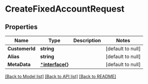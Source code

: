 # CreateFixedAccountRequest

## Properties
Name | Type | Description | Notes
------------ | ------------- | ------------- | -------------
**CustomerId** | **string** |  | [default to null]
**Alias** | **string** |  | [default to null]
**MetaData** | [***interface{}**](interface{}.md) |  | [default to null]

[[Back to Model list]](../README.md#documentation-for-models) [[Back to API list]](../README.md#documentation-for-api-endpoints) [[Back to README]](../README.md)

